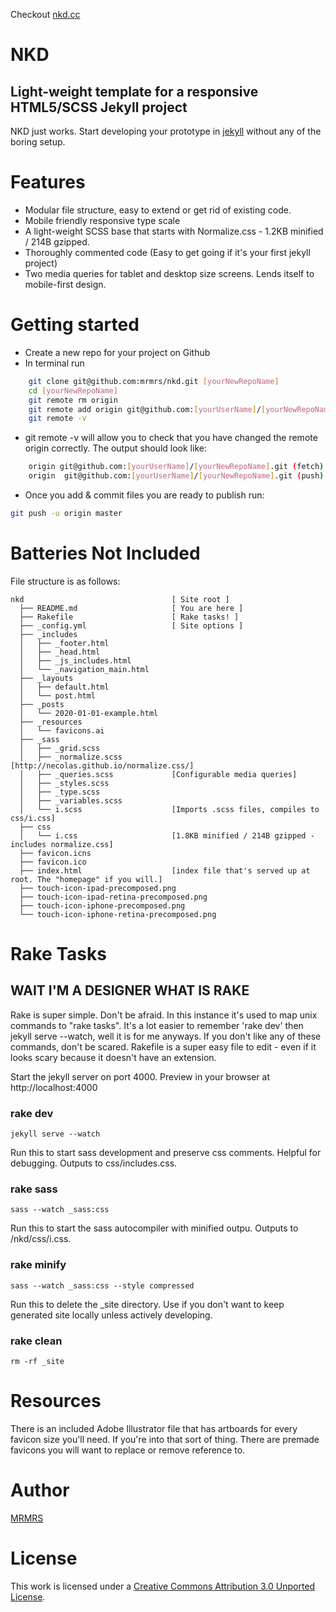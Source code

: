 Checkout [nkd.cc](http://nkd.cc "NKD")

# NKD

## Light-weight template for a responsive HTML5/SCSS Jekyll project 

NKD just works.
Start developing your prototype in [jekyll](http://jekyllrb.com "Jekyll - Simple, blog-aware, static sites") 
without any of the boring setup.

# Features

* Modular file structure, easy to extend or get rid of existing code.
* Mobile friendly responsive type scale
* A light-weight SCSS base that starts with Normalize.css - 1.2KB minified / 214B gzipped.
* Thoroughly commented code (Easy to get going if it's your first jekyll project)
* Two media queries for tablet and desktop size screens. Lends itself to mobile-first design.

# Getting started

* Create a new repo for your project on Github
* In terminal run 
```bash
    git clone git@github.com:mrmrs/nkd.git [yourNewRepoName]
    cd [yourNewRepoName]
    git remote rm origin
    git remote add origin git@github.com:[yourUserName]/[yourNewRepoName].git
    git remote -v
```

* git remote -v will allow you to check that you have changed the remote origin correctly. The output should look like:
```bash
    origin git@github.com:[yourUserName]/[yourNewRepoName].git (fetch)
    origin  git@github.com:[yourUserName]/[yourNewRepoName].git (push)
```
  
* Once you add & commit files you are ready to publish run:
```bash
git push -u origin master
```

# Batteries Not Included

File structure is as follows:

```
nkd                                 [ Site root ] 
  ├── README.md                     [ You are here ]
  ├── Rakefile                      [ Rake tasks! ]
  ├── _config.yml                   [ Site options ]
  ├── _includes
  │   ├── _footer.html
  │   ├── _head.html
  │   ├── _js_includes.html
  │   └── _navigation_main.html
  ├── _layouts
  │   ├── default.html
  │   └── post.html
  ├── _posts
  │   └── 2020-01-01-example.html
  ├── _resources
  │   └── favicons.ai
  ├── _sass
  │   ├── _grid.scss
  │   ├── _normalize.scss           [http://necolas.github.io/normalize.css/]
  │   ├── _queries.scss             [Configurable media queries]
  │   ├── _styles.scss
  │   ├── _type.scss
  │   ├── _variables.scss
  │   └── i.scss                    [Imports .scss files, compiles to css/i.css]
  ├── css
  │   └── i.css                     [1.8KB minified / 214B gzipped - includes normalize.css]
  ├── favicon.icns
  ├── favicon.ico
  ├── index.html                    [index file that's served up at root. The "homepage" if you will.]
  ├── touch-icon-ipad-precomposed.png
  ├── touch-icon-ipad-retina-precomposed.png
  ├── touch-icon-iphone-precomposed.png
  └── touch-icon-iphone-retina-precomposed.png
```

# Rake Tasks
## WAIT I'M A DESIGNER WHAT IS RAKE 
Rake is super simple. Don't be afraid. In this instance it's used to map unix commands
to "rake tasks". It's a lot easier to remember 'rake dev' then jekyll serve --watch, well 
it is for me anyways. If you don't like any of these commands, don't be scared. Rakefile
is a super easy file to edit - even if it looks scary because it doesn't have an extension.

Start the jekyll server on port 4000. Preview in your browser at http://localhost:4000
### rake dev
```
jekyll serve --watch
```

Run this to start sass development and preserve css comments. Helpful for debugging. Outputs to css/includes.css. 
### rake sass
```
sass --watch _sass:css
```

Run this to start the sass autocompiler with minified outpu. Outputs to /nkd/css/i.css.
### rake minify
```
sass --watch _sass:css --style compressed
```

Run this to delete the _site directory. Use if you don't want to keep generated site locally unless actively developing.
### rake clean
```
rm -rf _site
```


# Resources

There is an included Adobe Illustrator file that has artboards for every favicon size you'll need.
If you're into that sort of thing. There are premade favicons you will want to replace or remove
reference to.

# Author
[MRMRS](http://mrmrs.cc "Adam Morse - Designer Developer")

# License
This work is licensed under a [Creative Commons Attribution 3.0 Unported
License](http://creativecommons.org/licenses/by/3.0/ "Creative Commons
License").
